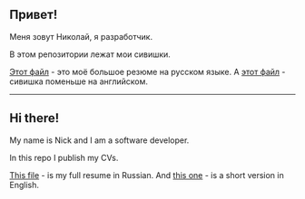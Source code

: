 ## Привет! 
Меня зовут Николай, я разработчик.

В этом репозитории лежат мои сивишки.

[Этот файл](https://github.com/mahavoid/cvs/blob/main/backend_developer_ru.pdf) - это моё большое резюме на русском языке.
А [этот файл](https://github.com/mahavoid/cvs/blob/main/backend_developer_en.pdf) - сивишка поменьше на английском.


-----

## Hi there!
My name is Nick and I am a software developer.

In this repo I publish my CVs.

[This file](https://github.com/mahavoid/cvs/blob/main/backend_developer_ru.pdf) - is my full resume in Russian.
And [this one](https://github.com/mahavoid/cvs/blob/main/backend_developer_en.pdf) - is a short version in English.
